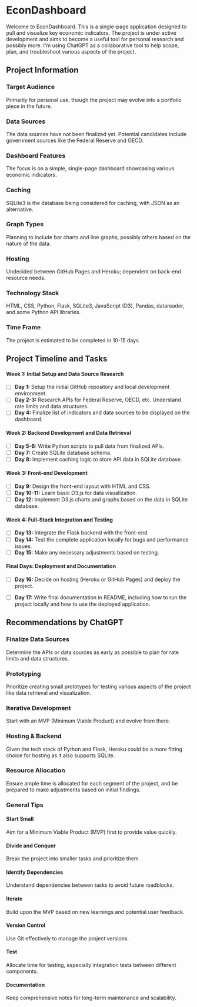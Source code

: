 # EconDashboard

Welcome to EconDashboard. This is a single-page application designed to pull and visualize key economic indicators. The project is under active development and aims to become a useful tool for personal research and possibly more. I'm using ChatGPT as a collaborative tool to help scope, plan, and troubleshoot various aspects of the project.

## Project Information

### Target Audience
Primarily for personal use, though the project may evolve into a portfolio piece in the future.

### Data Sources
The data sources have not been finalized yet. Potential candidates include government sources like the Federal Reserve and OECD.

### Dashboard Features
The focus is on a simple, single-page dashboard showcasing various economic indicators.

### Caching
SQLite3 is the database being considered for caching, with JSON as an alternative.

### Graph Types
Planning to include bar charts and line graphs, possibly others based on the nature of the data.

### Hosting
Undecided between GitHub Pages and Heroku; dependent on back-end resource needs.

### Technology Stack
HTML, CSS, Python, Flask, SQLite3, JavaScript (D3), Pandas, datareader, and some Python API libraries.

### Time Frame
The project is estimated to be completed in 10-15 days.


## Project Timeline and Tasks

#### Week 1: Initial Setup and Data Source Research
- [ ] **Day 1:** Setup the initial GitHub repository and local development environment.
- [ ] **Day 2-3:** Research APIs for Federal Reserve, OECD, etc. Understand rate limits and data structures.
- [ ] **Day 4:** Finalize list of indicators and data sources to be displayed on the dashboard.

#### Week 2: Backend Development and Data Retrieval
- [ ] **Day 5-6:** Write Python scripts to pull data from finalized APIs.
- [ ] **Day 7:** Create SQLite database schema.
- [ ] **Day 8:** Implement caching logic to store API data in SQLite database.

#### Week 3: Front-end Development
- [ ] **Day 9:** Design the front-end layout with HTML and CSS.
- [ ] **Day 10-11:** Learn basic D3.js for data visualization.
- [ ] **Day 12:** Implement D3.js charts and graphs based on the data in SQLite database.

#### Week 4: Full-Stack Integration and Testing
- [ ] **Day 13:** Integrate the Flask backend with the front-end.
- [ ] **Day 14:** Test the complete application locally for bugs and performance issues.
- [ ] **Day 15:** Make any necessary adjustments based on testing.

#### Final Days: Deployment and Documentation
- [ ] **Day 16:** Decide on hosting (Heroku or GitHub Pages) and deploy the project.
- [ ] **Day 17:** Write final documentation in README, including how to run the project locally and how to use the deployed application.


## Recommendations by ChatGPT

### Finalize Data Sources
Determine the APIs or data sources as early as possible to plan for rate limits and data structures.

### Prototyping
Prioritize creating small prototypes for testing various aspects of the project like data retrieval and visualization.

### Iterative Development
Start with an MVP (Minimum Viable Product) and evolve from there.

### Hosting & Backend
Given the tech stack of Python and Flask, Heroku could be a more fitting choice for hosting as it also supports SQLite.

### Resource Allocation
Ensure ample time is allocated for each segment of the project, and be prepared to make adjustments based on initial findings.

### General Tips

#### Start Small
Aim for a Minimum Viable Product (MVP) first to provide value quickly.

#### Divide and Conquer
Break the project into smaller tasks and prioritize them.

#### Identify Dependencies
Understand dependencies between tasks to avoid future roadblocks.

#### Iterate
Build upon the MVP based on new learnings and potential user feedback.

#### Version Control
Use Git effectively to manage the project versions.

#### Test
Allocate time for testing, especially integration tests between different components.

#### Documentation
Keep comprehensive notes for long-term maintenance and scalability.

